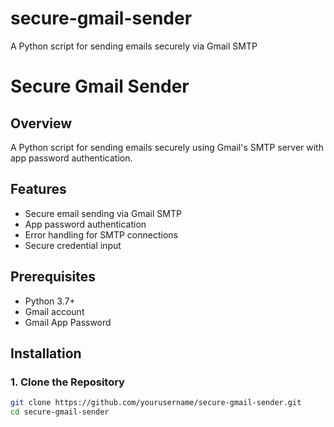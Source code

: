 # secure-gmail-sender
A Python script for sending emails securely via Gmail SMTP
# Secure Gmail Sender

## Overview
A Python script for sending emails securely using Gmail's SMTP server with app password authentication.

## Features
- Secure email sending via Gmail SMTP
- App password authentication
- Error handling for SMTP connections
- Secure credential input

## Prerequisites
- Python 3.7+
- Gmail account
- Gmail App Password

## Installation

### 1. Clone the Repository
```bash
git clone https://github.com/yourusername/secure-gmail-sender.git
cd secure-gmail-sender
